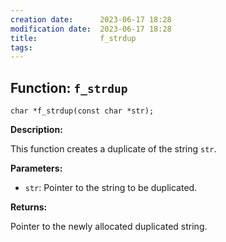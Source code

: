 ```yaml
---
creation date:		2023-06-17 18:28
modification date:	2023-06-17 18:28
title: 				f_strdup
tags:
---
```

## Function: `f_strdup`

`char *f_strdup(const char *str);`

**Description:**

This function creates a duplicate of the string `str`.

**Parameters:**

- `str`: Pointer to the string to be duplicated.

**Returns:**

Pointer to the newly allocated duplicated string.